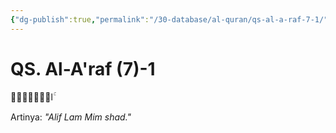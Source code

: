 ```yaml
---
{"dg-publish":true,"permalink":"/30-database/al-quran/qs-al-a-raf-7-1/"}
---
```



# QS. Al-A'raf (7)-1
الۤمّۤصۤ ۚ 

Artinya: *"Alif Lam Mim shad."*
